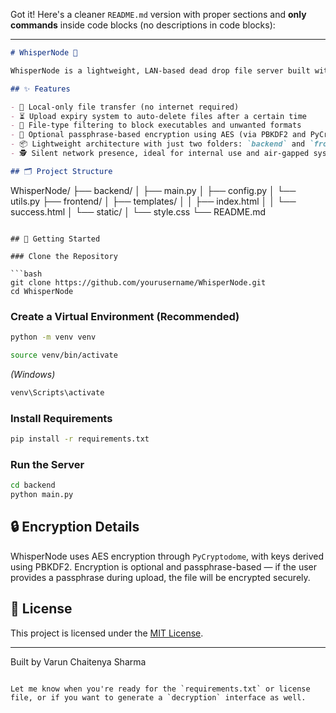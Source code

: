 Got it! Here's a cleaner `README.md` version with proper sections and **only commands** inside code blocks (no descriptions in code blocks):

---

```markdown
# WhisperNode 🔐

WhisperNode is a lightweight, LAN-based dead drop file server built with Flask. Designed for offline, secure, and ephemeral file sharing, it enables stealthy file drops over a local network with features like upload expiration, file-type restrictions, and a simple web interface. Perfect for secure internal transfers without touching the cloud.

## ✨ Features

- 📁 Local-only file transfer (no internet required)
- ⏳ Upload expiry system to auto-delete files after a certain time
- 🧹 File-type filtering to block executables and unwanted formats
- 🔐 Optional passphrase-based encryption using AES (via PBKDF2 and PyCryptodome)
- 📦 Lightweight architecture with just two folders: `backend` and `frontend`
- 🕵️ Silent network presence, ideal for internal use and air-gapped systems

## 🗂️ Project Structure

```
WhisperNode/
├── backend/
│   ├── main.py
│   ├── config.py
│   └── utils.py
├── frontend/
│   ├── templates/
│   │   ├── index.html
│   │   └── success.html
│   └── static/
│       └── style.css
└── README.md
```

## 🚀 Getting Started

### Clone the Repository

```bash
git clone https://github.com/yourusername/WhisperNode.git
cd WhisperNode
```

### Create a Virtual Environment (Recommended)

```bash
python -m venv venv
```

```bash
source venv/bin/activate
```

*(Windows)*

```bash
venv\Scripts\activate
```

### Install Requirements

```bash
pip install -r requirements.txt
```

### Run the Server

```bash
cd backend
python main.py
```

## 🔒 Encryption Details

WhisperNode uses AES encryption through `PyCryptodome`, with keys derived using PBKDF2. Encryption is optional and passphrase-based — if the user provides a passphrase during upload, the file will be encrypted securely.

## 🧾 License

This project is licensed under the [MIT License](LICENSE).

---

Built by Varun Chaitenya Sharma
```

Let me know when you're ready for the `requirements.txt` or license file, or if you want to generate a `decryption` interface as well.
